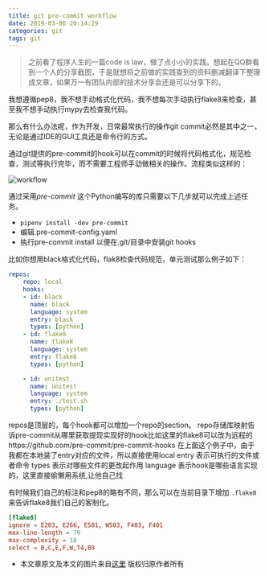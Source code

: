 ```yaml
---
title: git pre-commit workflow
date: 2019-03-06 20:14:29
categories: git
tags: git
---
```

> 之前看了程序人生的一篇code is law，做了点小小的实践。想起在QQ群看到一个人的分享截图，于是就想将之前做的实践查到的资料删减翻译下整理成文章，如果万一有团队内部的技术分享会还是可以分享下的。

我想遵循pep8，我不想手动格式化代码，我不想每次手动执行flake8来检查，甚至我不想手动执行mypy去检查我代码。

那么有什么办法呢，作为开发，日常最常执行的操作git commit必然是其中之一，无论是通过IDE的GUI工具还是命令行的方式。

通过git提供的pre-commit的hook可以在commit的时候将代码格式化，规范检查，测试等执行完毕，而不需要工程师手动做相关的操作。流程类似这样的：

![workflow](https://ljvmiranda921.github.io/assets/png/tuts/precommit_pipeline.png)

通过采用*pre-commit* 这个Python编写的库只需要以下几步就可以完成上述任务。

*  `pipenv install -dev pre-commit`
* 编辑.pre-commit-config.yaml
* 执行pre-commit install 以便在.git/目录中安装git hooks

<!-- more -->
比如你想用black格式化代码，flak8检查代码规范，单元测试那么例子如下：

```yaml
repos:
    repo: local
    hooks:
    - id: black
      name: black
      language: system
      entry: black
      types: [python]
    - id: flake8
      name: flake8
      language: system
      entry: flake8
      types: [python]

    - id: unitest
      name: unitest
      language: system
      entry: ./test.sh
      types: [python]
```

repos是顶层的，每个hook都可以增加一个repo的section。
repo存储库映射告诉pre-commit从哪里获取提现实现好的hook比如这里的flake8可以改为远程的https://github.com/pre-commit/pre-commit-hooks
在上面这个例子中，由于我都在本地装了entry对应的文件，所以直接使用local
entry 表示可执行的文件或者命令
types 表示对哪些文件的更改起作用
language 表示hook是哪些语言实现的，这里直接偷懒用系统,让他自己找

有时候我们自己的标注和pep8的略有不同，那么可以在当前目录下增加 `.flake8` 来告诉flake8我们自己的客制化。

```toml
[flake8]
ignore = E203, E266, E501, W503, F403, F401
max-line-length = 79
max-complexity = 18
select = B,C,E,F,W,T4,B9
```



* 本文章原文及本文的图片来自[这里](https://ljvmiranda921.github.io/notebook/2018/06/21/precommits-using-black-and-flake8/) 版权归原作者所有


